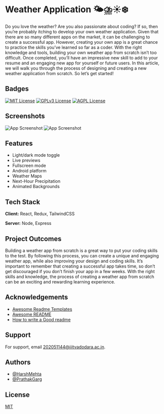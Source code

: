 
# Weather Application 🌤⛈☀️❄️
Do you love the weather? Are you also passionate about coding? If so, then you’re probably itching to develop your own weather application. Given that there are so many different apps on the market, it can be challenging to create a successful app. However, creating your own app is a great chance to practice the skills you’ve learned so far as a coder. With the right knowledge and tools, building your own weather app from scratch isn’t too difficult. Once completed, you’ll have an impressive new skill to add to your resume and an engaging new app for yourself or future users. In this article, we will walk you through the process of designing and creating a new weather application from scratch. So let’s get started!
## Badges

[![MIT License](https://img.shields.io/badge/License-MIT-green.svg)](https://choosealicense.com/licenses/mit/)
[![GPLv3 License](https://img.shields.io/badge/License-GPL%20v3-yellow.svg)](https://opensource.org/licenses/)
[![AGPL License](https://img.shields.io/badge/license-AGPL-blue.svg)](http://www.gnu.org/licenses/agpl-3.0)



## Screenshots

![App Screenshot](https://cdn.dribbble.com/users/2303657/screenshots/14784828/media/facae5979ecfaf580b95111e3795256f.png)
![App Screenshot](https://cdn.dribbble.com/users/2303657/screenshots/14784828/media/69d50ced6060bc8101917e429d03706a.png)



## Features

- Light/dark mode toggle
- Live previews
- Fullscreen mode
- Android platform
- Weather Maps
- Next-Hour Precipitation
- Animated Backgrounds



## Tech Stack

**Client:** React, Redux, TailwindCSS

**Server:** Node, Express


## Project Outcomes
Building a weather app from scratch is a great way to put your coding skills to the test. By following this process, you can create a unique and engaging weather app, while also improving your design and coding skills. It’s important to remember that creating a successful app takes time, so don’t get discouraged if you don’t finish your app in a few weeks. With the right skills and knowledge, the process of creating a weather app from scratch can be an exciting and rewarding learning experience.

## Acknowledgements

 - [Awesome Readme Templates](https://awesomeopensource.com/project/elangosundar/awesome-README-templates)
 - [Awesome README](https://github.com/matiassingers/awesome-readme)
 - [How to write a Good readme](https://bulldogjob.com/news/449-how-to-write-a-good-readme-for-your-github-project)


## Support

For support, email 202051144@iiitvadodara.ac.in.


## Authors

- [@HarshMehta](https://github.com/harsh-2O)
- [@PrathakGarg](https://github.com/PrathakGarg)


## License

[MIT](https://choosealicense.com/licenses/mit/)

